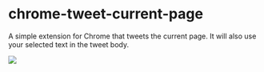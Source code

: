 chrome-tweet-current-page
=========================

A simple extension for Chrome that tweets the current page. It will also use your selected text in the tweet body.

![](http://uk.omg.li/VBjP/by%20default%202014-04-25%20at%2017.09.36.png)

